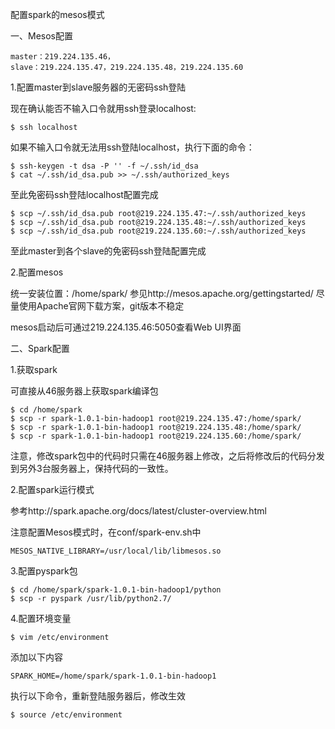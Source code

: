 配置spark的mesos模式

一、Mesos配置
```
master：219.224.135.46，
slave：219.224.135.47，219.224.135.48，219.224.135.60
```

1.配置master到slave服务器的无密码ssh登陆

现在确认能否不输入口令就用ssh登录localhost:
```
$ ssh localhost
```

如果不输入口令就无法用ssh登陆localhost，执行下面的命令：
```
$ ssh-keygen -t dsa -P '' -f ~/.ssh/id_dsa 
$ cat ~/.ssh/id_dsa.pub >> ~/.ssh/authorized_keys
```
至此免密码ssh登陆localhost配置完成

```
$ scp ~/.ssh/id_dsa.pub root@219.224.135.47:~/.ssh/authorized_keys
$ scp ~/.ssh/id_dsa.pub root@219.224.135.48:~/.ssh/authorized_keys
$ scp ~/.ssh/id_dsa.pub root@219.224.135.60:~/.ssh/authorized_keys
```
至此master到各个slave的免密码ssh登陆配置完成

2.配置mesos

统一安装位置：/home/spark/
参见http://mesos.apache.org/gettingstarted/
尽量使用Apache官网下载方案，git版本不稳定

mesos启动后可通过219.224.135.46:5050查看Web UI界面

二、Spark配置

1.获取spark

可直接从46服务器上获取spark编译包
```
$ cd /home/spark
$ scp -r spark-1.0.1-bin-hadoop1 root@219.224.135.47:/home/spark/
$ scp -r spark-1.0.1-bin-hadoop1 root@219.224.135.48:/home/spark/
$ scp -r spark-1.0.1-bin-hadoop1 root@219.224.135.60:/home/spark/
```
注意，修改spark包中的代码时只需在46服务器上修改，之后将修改后的代码分发到另外3台服务器上，保持代码的一致性。

2.配置spark运行模式

参考http://spark.apache.org/docs/latest/cluster-overview.html

注意配置Mesos模式时，在conf/spark-env.sh中

```
MESOS_NATIVE_LIBRARY=/usr/local/lib/libmesos.so
```

3.配置pyspark包
```
$ cd /home/spark/spark-1.0.1-bin-hadoop1/python
$ scp -r pyspark /usr/lib/python2.7/
```
4.配置环境变量

```
$ vim /etc/environment
```
添加以下内容
```
SPARK_HOME=/home/spark/spark-1.0.1-bin-hadoop1
```
执行以下命令，重新登陆服务器后，修改生效
```
$ source /etc/environment
```


